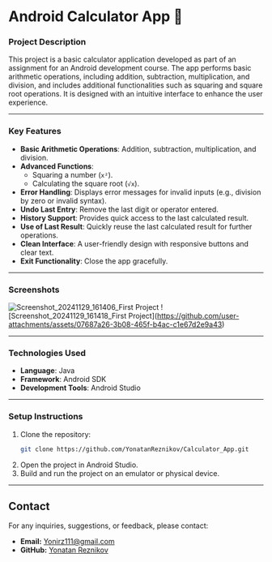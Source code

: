 # Android Calculator App 🧮

### **Project Description**
This project is a basic calculator application developed as part of an assignment for an Android development course.  The app performs basic arithmetic operations, including addition, subtraction, multiplication, and division, and includes additional functionalities such as squaring and square root operations. It is designed with an intuitive interface to enhance the user experience.

---

### **Key Features**
- **Basic Arithmetic Operations**: Addition, subtraction, multiplication, and division.
- **Advanced Functions**:
  - Squaring a number (`x²`).
  - Calculating the square root (`√x`).
- **Error Handling**: Displays error messages for invalid inputs (e.g., division by zero or invalid syntax).
- **Undo Last Entry**: Remove the last digit or operator entered.
- **History Support**: Provides quick access to the last calculated result.
- **Use of Last Result**: Quickly reuse the last calculated result for further operations.
- **Clean Interface**: A user-friendly design with responsive buttons and clear text.
- **Exit Functionality**: Close the app gracefully.

---

### **Screenshots**

![Screenshot_20241129_161406_First Project](https://github.com/user-attachments/assets/0ccb7d7a-3ceb-4940-ab5d-16a3c45c257f)                      !\[Screenshot_20241129_161418_First Project](https://github.com/user-attachments/assets/07687a26-3b08-465f-b4ac-c1e67d2e9a43)

---

### **Technologies Used**
- **Language**: Java
- **Framework**: Android SDK
- **Development Tools**: Android Studio

---

### **Setup Instructions**
1. Clone the repository:
   ```bash
   git clone https://github.com/YonatanReznikov/Calculator_App.git
2. Open the project in Android Studio.
3. Build and run the project on an emulator or physical device.

---

## Contact

For any inquiries, suggestions, or feedback, please contact:

- **Email:** Yonirz111@gmail.com
- **GitHub:** [Yonatan Reznikov](https://github.com/YonatanReznikov)

